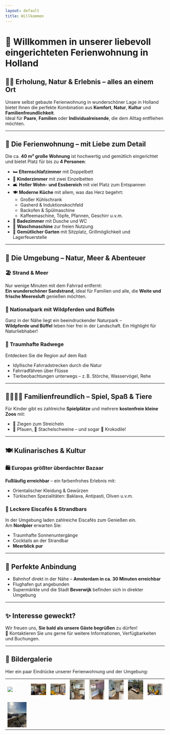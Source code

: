 ```yaml
---
layout: default
title: Willkommen
---
```


# 🌿 Willkommen in unserer liebevoll eingerichteten Ferienwohnung in Holland

## 🧘‍♀️ Erholung, Natur & Erlebnis – alles an einem Ort

Unsere selbst gebaute Ferienwohnung in wunderschöner Lage in Holland bietet Ihnen die perfekte Kombination aus **Komfort**, **Natur**, **Kultur** und **Familienfreundlichkeit**.  
Ideal für **Paare**, **Familien** oder **Individualreisende**, die dem Alltag entfliehen möchten.

---

## 🏡 Die Ferienwohnung – mit Liebe zum Detail

Die ca. **40 m² große Wohnung** ist hochwertig und gemütlich eingerichtet und bietet Platz für bis zu **4 Personen**:

- 🛏 **Elternschlafzimmer** mit Doppelbett  
- 🛌 **Kinderzimmer** mit zwei Einzelbetten  
- 🛋 **Heller Wohn- und Essbereich** mit viel Platz zum Entspannen  
- 🍽 **Moderne Küche** mit allem, was das Herz begehrt:
  - Großer Kühlschrank
  - Gasherd & Induktionskochfeld
  - Backofen & Spülmaschine
  - Kaffeemaschine, Töpfe, Pfannen, Geschirr u.v.m.
- 🚿 **Badezimmer** mit Dusche und WC  
- 🧺 **Waschmaschine** zur freien Nutzung  
- 🌳 **Gemütlicher Garten** mit Sitzplatz, Grillmöglichkeit und Lagerfeuerstelle  

---

## 🌊 Die Umgebung – Natur, Meer & Abenteuer

### 🏖 Strand & Meer  
Nur wenige Minuten mit dem Fahrrad entfernt:  
**Ein wunderschöner Sandstrand**, ideal für Familien und alle, die **Weite und frische Meeresluft** genießen möchten.

### 🌿 Nationalpark mit Wildpferden und Büffeln  
Ganz in der Nähe liegt ein beeindruckender Naturpark –  
**Wildpferde und Büffel** leben hier frei in der Landschaft. Ein Highlight für Naturliebhaber!

### 🚴 Traumhafte Radwege  
Entdecken Sie die Region auf dem Rad:  
- Idyllische Fahrradstrecken durch die Natur  
- Fahrradfähren über Flüsse  
- Tierbeobachtungen unterwegs – z. B. Störche, Wasservögel, Rehe  

---

## 👨‍👩‍👧‍👦 Familienfreundlich – Spiel, Spaß & Tiere

Für Kinder gibt es zahlreiche **Spielplätze** und mehrere **kostenfreie kleine Zoos** mit:
- 🐐 Ziegen zum Streicheln  
- 🦚 Pfauen, 🦔 Stachelschweine – und sogar 🐊 Krokodile!

---

## 🍽 Kulinarisches & Kultur

### 🛍 Europas größter überdachter Bazaar  
**Fußläufig erreichbar** – ein farbenfrohes Erlebnis mit:
- Orientalischer Kleidung & Gewürzen  
- Türkischen Spezialitäten: Baklava, Antipasti, Oliven u.v.m.

### 🍦 Leckere Eiscafés & Strandbars  
In der Umgebung laden zahlreiche Eiscafés zum Genießen ein.  
Am **Nordpier** erwarten Sie:
- Traumhafte Sonnenuntergänge  
- Cocktails an der Strandbar  
- **Meerblick pur**

---

## 🚉 Perfekte Anbindung

- Bahnhof direkt in der Nähe – **Amsterdam in ca. 30 Minuten erreichbar**
- Flughafen gut angebunden  
- Supermärkte und die Stadt **Beverwijk** befinden sich in direkter Umgebung

---

## ✨ Interesse geweckt?

Wir freuen uns, **Sie bald als unsere Gäste begrüßen** zu dürfen!  
📩 Kontaktieren Sie uns gerne für weitere Informationen, Verfügbarkeiten und Buchungen.

---

## 📸 Bildergalerie

Hier ein paar Eindrücke unserer Ferienwohnung und der Umgebung:

<table>
  <tr>
    <td><img src="assets/img/haus.jpg" width="250"/></td>
    <td><img src="assets/img/haus1.jpeg" width="250"/></td>
    <td><img src="assets/img/haus2.jpeg" width="250"/></td>
    <td><img src="assets/img/haus3.jpeg" width="250"/></td>
    <td><img src="assets/img/haus4.jpeg" width="250"/></td>
    <td><img src="assets/img/haus5.jpeg" width="250"/></td>
    <td><img src="assets/img/haus6.jpeg" width="250"/></td>
    <td><img src="assets/img/haus7.jpeg" width="250"/></td>

  </tr>
  <tr>
    <td><img src="assets/img/strand1.jpeg" width="250"/></td>

  </tr>
</table>

